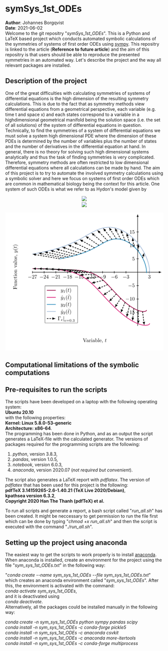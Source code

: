 # symSys_1st_ODEs
**Author**: Johannes Borgqvist<br>
**Date**: 2021-06-02<br>
Welcome to the git repositry "*symSys_1st_ODEs*". This is a Python and LaTeX based project which conducts automated symbolic calculations of the symmetries of systems of first order ODEs using [sympy](https://www.sympy.org/en/index.html). This repositry is linked to the article (**Reference to future article**) and the aim of this repositry is that users should be able to reproduce the presented symmetries in an automated way. Let's describe the project and the way all relevant packages are installed. 

## Description of the project
One of the great difficulties with calculating symmetries of systems of differential equations is the high dimension of the resulting symmetry calculations. This is due to the fact that as symmetry methods view differential equations from a geometrical perspective, each variable (e.g. time t and space x) and each states correspond to a variable in a highdimensional geometrical manifold being the solution space (i.e. the set of all solutions) of the system of differential equations in question. Technically, to find the symmetries of a system of differential equations we must solve a system high dimensional PDE where the dimension of these PDEs is determined by the number of variables plus the number of states and the number of derivatives in the differential equation at hand. In general, there is no theory for solving such high dimensional systems analytically and thus the task of finding symmetries is very complicated. Therefore, symmetry methods are often restricted to low dimensional differential equations where all calculations can be made by hand. The aim of this project is to try to automate the involved symmetry calculations using a symbolic solver and here we focus on systems of first order ODEs which are common in mathematical biology being the context for this article. One system of such ODEs is what we refer to as Hydon's model given by

<p align="center">
<img src="https://render.githubusercontent.com/render/math?math=\dfrac{\mathrm{d}y_1}{\mathrm{d}t} = \frac{ty_{1} + y_{2}^{2}}{y_{1}y_{2}-t^{2}}"><br>
<img src="https://render.githubusercontent.com/render/math?math=\dfrac{\mathrm{d}y_2}{\mathrm{d}t} = \frac{ty_{2} + y_{1}^{2}}{y_{1}y_{2}-t^{2}}"><br>
</p>

![Hydons_ODEs](ODE_sys.jpg)


## Computational limitations of the symbolic computations  

## Pre-requisites to run the scripts
The scripts have been developed on a laptop with the following operating system:<br>
**Ubuntu 20.10**<br>
with the following properties:<br>
**Kernel: Linux 5.8.0-53-generic**<br>
**Architecture: x86-64**.<br>
The programming has been done in Python, and as an output the script generates a LaTeX-file with the calculated generator. The versions of packages required for the programming scripts are the following:<br>
1. *python*, version 3.8.3,
2. *pandas*, version 1.0.5,
3. *notebook*, version 6.0.3,
4. *anaconda*, version 2020.07 (*not required but convenient*). <br>

The script also generates a LaTeX report with *pdflatex*. The version of *pdflatex* that has been used for this project is the following:<br>
**pdfTeX 3.14159265-2.6-1.40.21 (TeX Live 2020/Debian)**,<br>
**kpathsea version 6.3.2**,<br>
**Copyright 2020 Han The Thanh (pdfTeX) et al.**<br>

To run all scripts and generate a report, a bash script called "*run\_all.sh*" has been created. It might be neccessary to get permission to run the file first which can be done by typing "*chmod +x run\_all.sh*" and then the script is executed with the command "*./run\_all.sh*".
## Setting up the project using anaconda
The easiest way to get the scripts to work properly is to install [anaconda](https://docs.anaconda.com/anaconda/install/). When anaconda is installed, create an environment for the project using the file "*sym\_sys\_1st\_ODEs.txt*" in the following way:<br>

"*conda create --name sym\_sys\_1st\_ODEs --file sym\_sys\_1st\_ODEs.txt*"<br>
which creates an anaconda environment called "*sym\_sys\_1st\_ODEs*". After this, the environment is activated with the command:<br>
*conda activate sym\_sys\_1st\_ODEs*,<br>
and it is deactivated using<br>
*conda deactivate*.<br> 
Alternatively, all the packages could be installed manually in the following way:<br>

*conda create -n *sym\_sys\_1st\_ODEs* python sympy pandas scipy*<br>
*conda install -n *sym\_sys\_1st\_ODEs* -c conda-forge pickle5*<br>
*conda install -n *sym\_sys\_1st\_ODEs* -c anaconda csvkit*<br>
*conda install -n *sym\_sys\_1st\_ODEs* -c anaconda more-itertools*<br>
*conda install -n *sym\_sys\_1st\_ODEs* -c conda-forge multiprocess*<br>

